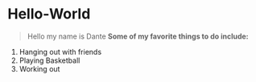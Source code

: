 # Hello-World
> Hello my name is Dante
**Some of my favorite things to do include:**
1. Hanging out with friends
2. Playing Basketball
3. Working out
